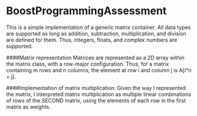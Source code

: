 # BoostProgrammingAssessment

This is a simple implementation of a generic matrix container. All data types are supported as long as addition, subtraction, multiplication, and division are defined for them. Thus, integers, floats, and complex numbers are supported. 

####Matrix representation
Matrices are represented as a 2D array within the matrix class, with a row-major configuration. Thus, for a matrix containing m rows and n columns, the element at row i and column j is A[i*n + j]. 

####Implementation of matrix multiplication:
Given the way I represented the matrix, I interpreted matrix multiplication as multiple linear combinations of rows of the SECOND matrix, using the elements of each row in the first matrix as weights.

